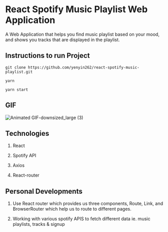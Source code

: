 # React Spotify Music Playlist Web Application 

A Web Application that helps you find music playlist based on your mood, and shows you  tracks that are displayed in the playlist. 

## Instructions to run Project

```
git clone https://github.com/yenyin262/react-spotify-music-playlist.git

yarn

yarn start 

```

## GIF


![Animated GIF-downsized_large (3)](https://user-images.githubusercontent.com/43800526/69092334-00082400-0a01-11ea-9cc5-62698e4063bf.gif)


## Technologies

1. React

2. Spotify API  

3. Axios

4. React-router


## Personal Developments 

1. Use React router which provides us three components, Route, Link, and BrowserRouter which help us to route to different pages.

2. Working with various spotify APIS to fetch different data ie. music playlists, tracks & signup 


